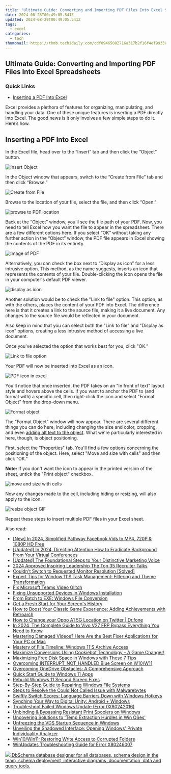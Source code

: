 ```yaml
---
title: "Ultimate Guide: Converting and Importing PDF Files Into Excel Spreadsheets"
date: 2024-08-28T00:49:05.541Z
updated: 2024-08-29T00:49:05.541Z
tags:
  - excel
categories:
  - tech
thumbnail: https://thmb.techidaily.com/cdf09465082716a317b2f16f4ef99338eb56d0b864c0910b3b97914866d756b0.jpg
---
```


## Ultimate Guide: Converting and Importing PDF Files Into Excel Spreadsheets

### Quick Links

* [Inserting a PDF Into Excel](https://android-location.techidaily.com/fake-android-location-without-rooting-for-your-infinix-note-30-pro-drfone-by-drfone-virtual/)

 Excel provides a plethora of features for organizing, manipulating, and handling your data. One of these unique features is inserting a PDF directly into Excel. The good news is it only involves a few simple steps to do it. Here’s how.

##  Inserting a PDF Into Excel

 In the Excel file, head over to the “Insert” tab and then click the “Object” button.

![Insert Object](https://static1.howtogeekimages.com/wordpress/wp-content/uploads/2019/05/Insert-Object.png) 

 In the Object window that appears, switch to the “Create from File” tab and then click “Browse.”

![Create from File](https://static1.howtogeekimages.com/wordpress/wp-content/uploads/2019/05/Create-from-File.png) 

 Browse to the location of your file, select the file, and then click “Open.”

![browse to PDF location](https://static1.howtogeekimages.com/wordpress/wp-content/uploads/2019/05/browse-to-PDF-location.png) 

 Back at the “Object” window, you’ll see the file path of your PDF. Now, you need to tell Excel how you want the file to appear in the spreadsheet. There are a few different options here. If you select “OK” without taking any further action in the “Object” window, the PDF file appears in Excel showing the contents of the PDF in its entirety.

![Image of PDF](https://static1.howtogeekimages.com/wordpress/wp-content/uploads/2019/05/Image-of-PDF.png) 

 Alternatively, you can check the box next to “Display as icon” for a less intrusive option. This method, as the name suggests, inserts an icon that represents the contents of your file. Double-clicking the icon opens the file in your computer's default PDF viewer.

![display as icon](https://static1.howtogeekimages.com/wordpress/wp-content/uploads/2019/05/display-as-icon-2.png) 

 Another solution would be to check the "Link to file" option. This option, as with the others, places the content of your PDF into Excel. The difference here is that it creates a link to the source file, making it a live document. Any changes to the source file would be reflected in your document.

 Also keep in mind that you can select both the "Link to file" and "Display as icon" options, creating a less intrusive method of accessing a live document.

 Once you've selected the option that works best for you, click "OK."

![Link to file option](https://static1.howtogeekimages.com/wordpress/wp-content/uploads/2019/05/Link-to-file-option.png) 

 Your PDF will now be inserted into Excel as an icon.

![PDF icon in excel](https://static1.howtogeekimages.com/wordpress/wp-content/uploads/2019/05/PDF-icon-in-excel.png) 

 You'll notice that once inserted, the PDF takes on an "In front of text" layout style and hovers above the cells. If you want to anchor the PDF to (and format with) a specific cell, then right-click the icon and select "Format Object" from the drop-down menu.

![Format object](https://static1.howtogeekimages.com/wordpress/wp-content/uploads/2019/05/Format-object.png) 

 The "Format Object" window will now appear. There are several different things you can do here, including changing the size and color, cropping, and even [adding alt text to the object](https://driver-error.techidaily.com/auditory-bliss-achieved-with-win11/). What we're particularly interested in here, though, is object positioning.

 First, select the "Properties" tab. You'll find a few options concerning the positioning of the object. Here, select "Move and size with cells" and then click "OK."

**Note:** If you don't want the icon to appear in the printed version of the sheet, untick the "Print object" checkbox.

![move and size with cells](https://static1.howtogeekimages.com/wordpress/wp-content/uploads/2019/05/move-and-size-with-cells.png) 

 Now any changes made to the cell, including hiding or resizing, will also apply to the icon.

![resize object GIF](https://static1.howtogeekimages.com/wordpress/wp-content/uploads/2019/05/resize-object-GIF.gif) 

 Repeat these steps to insert multiple PDF files in your Excel sheet.

<ins class="adsbygoogle"
     style="display:block"
     data-ad-format="autorelaxed"
     data-ad-client="ca-pub-7571918770474297"
     data-ad-slot="1223367746"></ins>



<ins class="adsbygoogle"
     style="display:block"
     data-ad-client="ca-pub-7571918770474297"
     data-ad-slot="8358498916"
     data-ad-format="auto"
     data-full-width-responsive="true"></ins>

<span class="atpl-alsoreadstyle">Also read:</span>
<div><ul>
<li><a href="https://facebook-videos.techidaily.com/new-in-2024-simplified-pathway-facebook-vids-to-mp4-720p-and-1080p-hd-free/"><u>[New] In 2024, Simplified Pathway  Facebook Vids to MP4, 720P & 1080P HD Free</u></a></li>
<li><a href="https://screen-video-capture.techidaily.com/updated-in-2024-directing-attention-how-to-eradicate-background-from-your-virtual-conferences/"><u>[Updated] In 2024, Directing Attention  How to Eradicate Background From Your Virtual Conferences</u></a></li>
<li><a href="https://facebook-record-videos.techidaily.com/updated-the-foundational-steps-to-your-distinctive-marketing-voice/"><u>[Updated] The Foundational Steps to Your Distinctive Marketing Voice</u></a></li>
<li><a href="https://youtube-web.techidaily.com/approved-inspiring-leadership-the-top-35-recruiter-talks/"><u>2024 Approved  Inspiring Leadership  The Top 35 Recruiter Talks</u></a></li>
<li><a href="https://common-error.techidaily.com/couldnt-switch-to-requested-monitor-resolution-solved/"><u>Couldn't Switch to Requested Monitor Resolution [Solved]</u></a></li>
<li><a href="https://win11.techidaily.com/expert-tips-for-window-11s-task-management-filtering-and-theme-transformation/"><u>Expert Tips for Window 11'S Task Management: Filtering and Theme Transformation</u></a></li>
<li><a href="https://win11.techidaily.com/fix-microsoft-teams-video-glitch/"><u>Fix Microsoft Teams Video Glitch</u></a></li>
<li><a href="https://win11.techidaily.com/fixing-unsupported-devices-in-windows-installation/"><u>Fixing Unsupported Devices in Windows Installation</u></a></li>
<li><a href="https://win11.techidaily.com/from-batch-to-exe-windows-file-conversion/"><u>From Batch to EXE: Windows File Conversion</u></a></li>
<li><a href="https://win11.techidaily.com/get-a-fresh-start-for-your-screens-history/"><u>Get a Fresh Start for Your Screen's History</u></a></li>
<li><a href="https://win11.techidaily.com/how-to-boost-your-classic-game-experience-adding-achievements-with-retroarch/"><u>How to Boost Your Classic Game Experience: Adding Achievements with Retroarch</u></a></li>
<li><a href="https://location-social.techidaily.com/how-to-change-your-oppo-a1-5g-location-on-twitter-drfone-by-drfone-virtual-android/"><u>How to Change your Oppo A1 5G Location on Twitter | Dr.fone</u></a></li>
<li><a href="https://bypass-frp.techidaily.com/in-2024-the-complete-guide-to-vivo-v27-frp-bypass-everything-you-need-to-know-by-drfone-android/"><u>In 2024, The Complete Guide to Vivo V27 FRP Bypass Everything You Need to Know</u></a></li>
<li><a href="https://data-wizards.techidaily.com/mastering-damaged-videos-here-are-the-best-fixer-applications-for-your-pc-or-mac/"><u>Mastering Damaged Videos? Here Are the Best Fixer Applications for Your PC or Mac</u></a></li>
<li><a href="https://win11.techidaily.com/mastery-of-file-timeline-windows-11s-archive-access/"><u>Mastery of File Timeline: Windows 11'S Archive Access</u></a></li>
<li><a href="https://data-safeguard.techidaily.com/1721266294107-maximize-conversions-using-cookiebot-technology-a-game-changer/"><u>Maximize Conversions Using Cookiebot Technology – A Game Changer!</u></a></li>
<li><a href="https://win11.techidaily.com/maximizing-free-disk-space-in-windows-with-these-7-tips/"><u>Maximizing Free Disk Space in Windows with These 7 Tips</u></a></li>
<li><a href="https://win11.techidaily.com/overcoming-interruptnothandled-blue-screen-on-w10w11/"><u>Overcoming INTERRUPT_NOT_HANDLED Blue Screen on W10/W11</u></a></li>
<li><a href="https://win11.techidaily.com/overcoming-onedrive-obstacles-a-comprehensive-approach/"><u>Overcoming OneDrive Obstacles: A Comprehensive Approach</u></a></li>
<li><a href="https://windows11.techidaily.com/quick-start-guide-to-windows-11-apps/"><u>Quick Start Guide to Windows 11 Apps</u></a></li>
<li><a href="https://win11.techidaily.com/rebuild-windows-11-second-screen-fixes/"><u>Rebuild Windows 11 Second Screen Fixes</u></a></li>
<li><a href="https://win11.techidaily.com/step-by-step-guide-to-repairing-windows-file-systems/"><u>Step-By-Step Guide to Repairing Windows File Systems</u></a></li>
<li><a href="https://win11.techidaily.com/steps-to-resolve-the-could-not-called-issue-with-malwarebytes/"><u>Steps to Resolve the Could Not Called Issue with Malwarebytes</u></a></li>
<li><a href="https://win11.techidaily.com/swiftly-switch-scores-language-barriers-down-with-windows-hotkeys/"><u>Swiftly Switch Scores: Language Barriers Down with Windows Hotkeys</u></a></li>
<li><a href="https://win11.techidaily.com/synching-your-way-to-digital-unity-android-plus-windows/"><u>Synching Your Way to Digital Unity: Android + Windows</u></a></li>
<li><a href="https://win11.techidaily.com/troubleshoot-failed-windows-update-error-0x80242016/"><u>Troubleshoot Failed Windows Update (Error 0X80242016)</u></a></li>
<li><a href="https://win11.techidaily.com/unbinding-and-bypassing-resistant-print-spoolers-on-windows/"><u>Unbinding & Bypassing Resistant Print Spoolers on Windows</u></a></li>
<li><a href="https://win11.techidaily.com/uncovering-solutions-to-temp-extraction-hurdles-in-win-oses/"><u>Uncovering Solutions to 'Temp Extraction Hurdles in Win OSes'</u></a></li>
<li><a href="https://win11.techidaily.com/unfreezing-the-vds-startup-sequence-in-windows/"><u>Unfreezing the VDS Startup Sequence in Windows</u></a></li>
<li><a href="https://win11.techidaily.com/unveiling-the-shadowed-interface-opening-windows-private-individuality-analyzer/"><u>Unveiling the Shadowed Interface: Opening Windows' Private Individuality Analyzer</u></a></li>
<li><a href="https://win11.techidaily.com/win10win11-restoring-write-access-to-corrupted-folders/"><u>Win10/Win11: Restoring Write Access to Corrupted Folders</u></a></li>
<li><a href="https://win11.techidaily.com/winupdates-troubleshooting-guide-for-error-x80246007/"><u>WinUpdates Troubleshooting Guide for Error X80246007</u></a></li>
</ul></div>

<!-- affiliate ads begin -->
<a href="https://shop.dbschema.com/order/checkout.php?PRODS=19867419&QTY=1&AFFILIATE=108875&CART=1"> <img src="https://secure.avangate.com/images/merchant/176b22bab4e94a28619ca2433b2ef241/products/1_icon256.png" border="0">
DbSchema database designer for all databases, schema design in the team, schema deployment, interactive diagrams, documentation, data and query tools. </a>
<!-- affiliate ads end -->